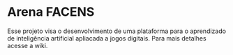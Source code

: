 # Arena FACENS

Esse projeto visa o desenvolvimento de uma plataforma para o aprendizado de inteligência artificial apliacada a jogos digitais. 
Para mais detalhes acesse a wiki.